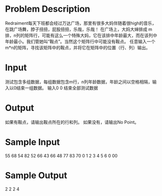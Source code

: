 # Problem Description

Redraiment每天下班都会经过万达广场，那里有很多大妈伴随着很high的音乐，在跳广场舞，脖子扭扭，屁股扭扭，乐哉，乐哉！
在广场上，大妈大婶排成 m 排，n列的矩阵行，可能有这么一个特殊大妈，它在该排中年龄最大，而在该列中年龄最小。我们管她叫“鞍点”。当然这个矩阵行中可能没有鞍点。
任意输入一个m*n的矩阵，寻找该矩阵中的鞍点，并将它在矩阵中的位置（行、列）输出。


# Input
测试包含多组数据，每组数据包含m行，n列年龄数据，年龄之间以空格相隔，输入以0结束一组数据。
输入0 0 结束全部测试数据



# Output

如果有鞍点，请输出鞍点所在的行和列。
如果没有，请输出No Point。

# Sample Input

55 68 54 82
52 66 43 66
48 77 83 70
0
1 2 3
4 5 6
0 
00


# Sample Output

2 2
2 4

